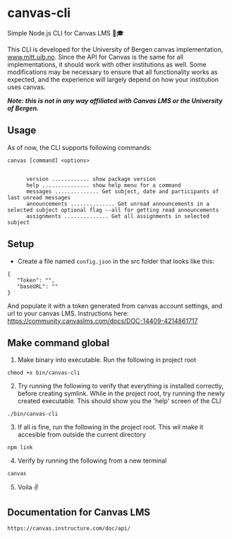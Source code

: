 # canvas-cli
Simple Node.js CLI for Canvas LMS  📖🎓

This CLI is developed for the University of Bergen canvas implementation, www.mitt.uib.no. Since the API for Canvas is the same for all implementations, it should work with other institutions as well. Some modifications may be necessary to ensure that all functionality works as expected, and the experience will largely depend on how your institution uses canvas. 

***Note: this is not in any way affiliated with Canvas LMS or the University of Bergen.***



## Usage
As of now, the CLI supports following commands: 

```
canvas [command] <options>
  
      
      version ............ show package version
      help ............... show help menu for a command
      messages .............. Get subject, date and participants of last unread messages
      announcements .............. Get unread announcements in a selected subject optional flag --all for getting read announcements
      assignments .............. Get all assignments in selected subject

```
## Setup
 - Create a file named `config.json` in the src folder that looks like this:
 
 ```` 
{
    "Token": "",
    "baseURL": ""
 } 
 ````
 
 And populate it with a token generated from canvas account settings, and url to your canvas LMS. Instructions here: 
 https://community.canvaslms.com/docs/DOC-14409-4214861717

 ## Make command global
 1. Make binary into executable. Run the following in project root
```` 
chmod +x bin/canvas-cli
 ````

 2. Try running the following to verify that everything is installed correctly, before creating symlink. While in the project root, try running the newly created executable. This should show you the 'help' screen of the CLI  
```` 
./bin/canvas-cli
 ````

 3. If all is fine, run the following in the project root. This wil make it accesible from outside the current directory
 ```` 
npm link 
 ````

 4. Verify by running the following from a new terminal
 ```` 
canvas
 ````

 5. Voila  :v:
 
 ## Documentation for Canvas LMS


`https://canvas.instructure.com/doc/api/`

 
